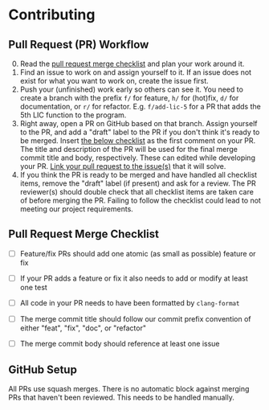 # Contributing

## Pull Request (PR) Workflow

0. Read the [pull request merge checklist](#pull-request-merge-checklist) and
   plan your work around it.
1. Find an issue to work on and assign yourself to it. If an issue does not
   exist for what you want to work on, create the issue first.
2. Push your (unfinished) work early so others can see it. You need to create a
   branch with the prefix `f/` for feature, `h/` for (hot)fix, `d/` for
   documentation, or `r/` for refactor. E.g. `f/add-lic-5` for a PR that adds
   the 5th LIC function to the program.
3. Right away, open a PR on GitHub based on that branch. Assign yourself to the
   PR, and add a "draft" label to the PR if you don't think it's ready to be
   merged. Insert [the below checklist](#pull-request-merge-checklist) as the
   first comment on your PR. The title and description of the PR will be used
   for the final merge commit title and body, respectively. These can edited
   while developing your PR. [Link your pull request to the
   issue(s)](https://docs.github.com/en/issues/tracking-your-work-with-issues/linking-a-pull-request-to-an-issue)
   that it will solve.
4. If you think the PR is ready to be merged and have handled all checklist
   items, remove the "draft" label (if present) and ask for a review. The PR
   reviewer(s) should double check that all checklist items are taken care of
   before merging the PR. Failing to follow the checklist could lead to not
   meeting our project requirements.

## Pull Request Merge Checklist

- [ ] Feature/fix PRs should add one atomic (as small as possible) feature or
  fix
- [ ] If your PR adds a feature or fix it also needs to add or modify at least
  one test
- [ ] All code in your PR needs to have been formatted by `clang-format`
- [ ] The merge commit title should follow our commit prefix convention of
  either "feat", "fix", "doc", or "refactor"
- [ ] The merge commit body should reference at least one issue


## GitHub Setup

All PRs use squash merges. There is no automatic block against merging PRs that
haven't been reviewed. This needs to be handled manually.
